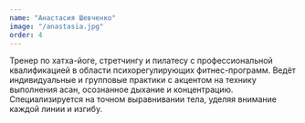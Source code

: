 ```yaml
---
name: "Анастасия Шевченко"
image: "/anastasia.jpg"
order: 4
---
```


Тренер по хатха-йоге, стретчингу и пилатесу с профессиональной квалификацией в области психорегулирующих фитнес-программ. Ведёт индивидуальные и групповые практики с акцентом на технику выполнения асан, осознанное дыхание и концентрацию. Специализируется на точном выравнивании тела, уделяя внимание каждой линии и изгибу. 